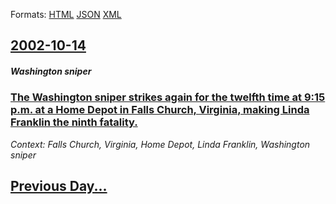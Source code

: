 
Formats: [HTML](2002/10/14/index.html)  [JSON](2002/10/14/index.json)  [XML](2002/10/14/index.xml)  

## [2002-10-14](/news/2002/10/14/index.md)

##### Washington sniper
### [ The Washington sniper strikes again for the twelfth time at 9:15 p.m. at a Home Depot in Falls Church, Virginia, making Linda Franklin the ninth fatality. ](/news/2002/10/14/the-washington-sniper-strikes-again-for-the-twelfth-time-at-9-15-p-m-at-a-home-depot-in-falls-church-virginia-making-linda-franklin-the.md)
_Context: Falls Church, Virginia, Home Depot, Linda Franklin, Washington sniper_

## [Previous Day...](/news/2002/10/13/index.md)

